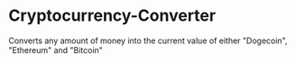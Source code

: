 # Cryptocurrency-Converter
Converts any amount of money into the current value of either "Dogecoin", "Ethereum" and "Bitcoin"
